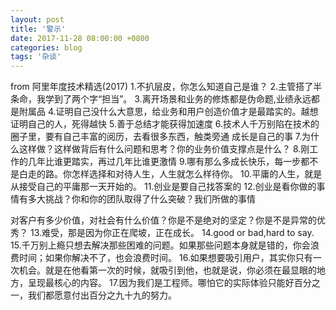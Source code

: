 ```yaml
---
layout: post
title: '警示'
date: 2017-11-28 08:00:00 +0800
categories: blog
tags: '杂谈'
---
```


from 阿里年度技术精选(2017)
1.不扒层皮，你怎么知道自己是谁？
2.主管搭了半条命，我学到了两个字“担当”。
3.离开场景和业务的修炼都是伪命题,业绩永远都是附属品
4.证明自己没什么大意思，给业务和用户创造价值才是最踏实的。越想证明自己的人，死得越快
5.善于总结才能获得加速度
6.技术人千万别陷在技术的圈子里，要有自己丰富的阅历，去看很多东西，触类旁通 成长是自己的事
7.为什么这样做？这样做背后有什么问题和思考？你的业务价值支撑点是什么？
8.刚工作的几年比谁更踏实，再过几年比谁更激情
9.哪有那么多成长快乐，每一步都不是白走的路。你怎样选择和对待人生，人生就怎么样待你。
10.平庸的人生，就是从接受自己的平庸那一天开始的。
11.创业是要自己找答案的
12.创业是看你做的事情有多大挑战？你和你的团队取得了什么突破？我们所做的事情

对客户有多少价值，对社会有什么价值？你是不是绝对的坚定？你是不是异常的优秀？
13.难受，那是因为你正在爬坡，正在成长。
14.good or bad,hard to say.
15.千万别上瘾只想去解决那些困难的问题。如果那些问题本身就是错的，你会浪费时间；如果你解决不了，也会浪费时间。
16.如果想要吸引用户，其实你只有一次机会。就是在他看第一次的时候，就吸引到他，也就是说，你必须在最显眼的地方，呈现最核心的内容。
17.因为我们是工程师。哪怕它的实际体验只能好百分之一，我们都愿意付出百分之九十九的努力。